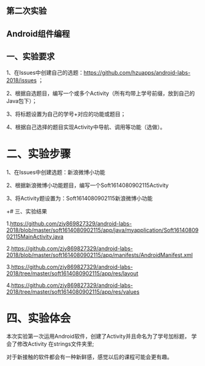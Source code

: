 ## 第二次实验

 ## Android组件编程 
 
 ## 一、实验要求
 
 1、在Issues中创建自己的选题：https://github.com/hzuapps/android-labs-2018/issues ；
 
 2、根据自选题目，编写一个或多个Activity（所有均带上学号前缀，放到自己的Java包下）；
 
 3、将标题设置为自己的学号+对应的功能或题目；
 
 4、根据自己选择的题目实现Activity中导航、调用等功能（选做）。
 
 # 二、实验步骤
 
 1、在Issues中创建选题：新浪微博小功能
 
 2、根据新浪微博小功能题目，编写一个Soft1614080902115Activity
 
 3、将Activity题设置为：Soft1614080902115新浪微博小功能
 
+# 三、实验结果

1.https://github.com/zjy869827329/android-labs-2018/blob/master/soft1614080902115/app/java/myapplication/Soft1614080902115MainActivity.java

2.https://github.com/zjy869827329/android-labs-2018/blob/master/soft1614080902115/app/manifests/AndroidManifest.xml

3.https://github.com/zjy869827329/android-labs-2018/tree/master/soft1614080902115/app/res/layout

4.https://github.com/zjy869827329/android-labs-2018/tree/master/soft1614080902115/app/res/values

 # 四、实验体会

 本次实验第一次运用Android软件，创建了Activity并且命名为了学号加标题，
 学会了修改Activity 在strings文件夹里;
 
 对于新接触的软件都会有一种新鲜感，感觉以后的课程可能会更有趣。
